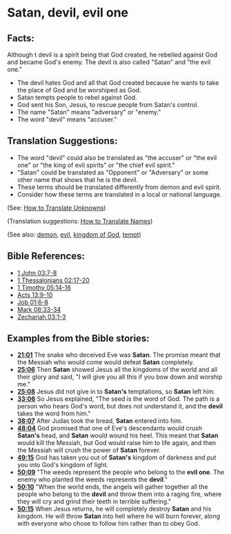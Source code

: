 # Satan, devil, evil one #

## Facts: ##

Although t devil is a spirit being that God created, he rebelled against God and became God's enemy. The devil is also called "Satan" and "the evil one."

* The devil hates God and all that God created because he wants to take the place of God and be worshiped as God.
* Satan tempts people to rebel against God.
* God sent his Son, Jesus, to rescue people from Satan's control.
* The name "Satan" means "adversary" or "enemy."
* The word "devil" means "accuser."

## Translation Suggestions: ##

* The word "devil" could also be translated as "the accuser" or "the evil one" or "the king of evil spirits" or "the chief evil spirit."
* "Satan" could be translated as "Opponent" or "Adversary" or some other name that shows that he is the devil.
* These terms should be translated differently from demon and evil spirit.
* Consider how these terms are translated in a local or national language.

(See: [How to Translate Unknowns](en/ta-vol1/translate/man/translate-unknown))

(Translation suggestions: [How to Translate Names](en/ta-vol1/translate/man/translate-names))

(See also: [demon](../kt/demon.md), [evil](../kt/evil.md), [kingdom of God](../kt/kingdomofgod.md), [tempt](../kt/tempt.md))

## Bible References: ##

* [1 John 03:7-8](en/tn/1jn/help/03/07)
* [1 Thessalonians 02:17-20](en/tn/1th/help/02/17)
* [1 Timothy 05:14-16](en/tn/1ti/help/05/14)
* [Acts 13:9-10](en/tn/act/help/13/09)
* [Job 01:6-8](en/tn/job/help/01/06)
* [Mark 08:33-34](en/tn/mrk/help/08/33)
* [Zechariah 03:1-3](en/tn/zec/help/03/01)

## Examples from the Bible stories: ##

* __[21:01](en/tn/obs/help/21/01)__ The snake who deceived Eve was __Satan__. The promise meant that the Messiah who would come would defeat __Satan__  completely.
* __[25:06](en/tn/obs/help/25/06)__ Then __Satan__  showed Jesus all the kingdoms of the world and all their glory and said, "I will give you all this if you bow down and worship me."
* __[25:08](en/tn/obs/help/25/08)__ Jesus did not give in to __Satan's__  temptations, so __Satan__  left him.
* __[33:06](en/tn/obs/help/33/06)__ So Jesus explained, "The seed is the word of God. The path is a person who hears God's word, but does not understand it, and the __devil__  takes the word from him."
* __[38:07](en/tn/obs/help/38/07)__ After Judas took the bread, __Satan__  entered into him.
* __[48:04](en/tn/obs/help/48/04)__ God promised that one of Eve's descendants would crush __Satan's__  head, and __Satan__  would wound his heel. This meant that __Satan__  would kill the Messiah, but God would raise him to life again, and then the Messiah will crush the power of __Satan__  forever.
* __[49:15](en/tn/obs/help/49/15)__ God has taken you out of __Satan's__  kingdom of darkness and put you into God's kingdom of light.
* __[50:09](en/tn/obs/help/50/09)__ "The weeds represent the people who belong to the __evil one__. The enemy who planted the weeds represents the __devil__."
* __[50:10](en/tn/obs/help/50/10)__ "When the world ends, the angels will gather together all the people who belong to the __devil__  and throw them into a raging fire, where they will cry and grind their teeth in terrible suffering."
* __[50:15](en/tn/obs/help/50/15)__ When Jesus returns, he will completely destroy __Satan__  and his kingdom. He will throw __Satan__  into hell where he will burn forever, along with everyone who chose to follow him rather than to obey God.